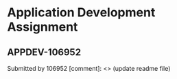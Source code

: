 # Application Development Assignment
## APPDEV-106952

Submitted by 106952
[comment]: <> (update readme file)